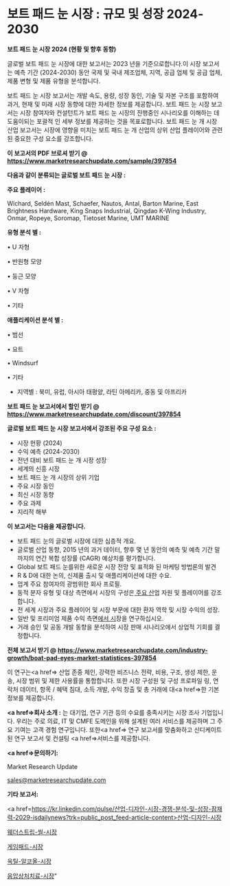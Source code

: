 # 보트 패드 눈 시장 : 규모 및 성장 2024-2030

<strong>보트 패드 눈 시장 2024 (현황 및 향후 동향)</strong>

글로벌 보트 패드 눈 시장에 대한 보고서는 2023 년을 기준으로합니다.이 시장 보고서는 예측 기간 (2024-2030) 동안 국제 및 국내 제조업체, 지역, 공급 업체 및 공급 업체, 제품 변형 및 제품 유형을 분석합니다.

보트 패드 눈 시장 보고서는 개발 속도, 용량, 성장 동인, 기술 및 자본 구조를 포함하여 과거, 현재 및 미래 시장 동향에 대한 자세한 정보를 제공합니다. 보트 패드 눈 시장 보고서는 시장 참여자와 컨설턴트가 보트 패드 눈 시장의 진행중인 시나리오를 이해하는 데 도움이되는 포괄적 인 세부 정보를 제공하는 것을 목표로합니다. 보트 패드 눈 개 시장 산업 보고서는 시장에 영향을 미치는 보트 패드 눈 개 산업의 상위 산업 플레이어와 관련된 중요한 구성 요소를 강조합니다.



<strong>이 보고서의 PDF 브로셔 받기 @ <a href=https://www.marketresearchupdate.com/sample/397854>https://www.marketresearchupdate.com/sample/397854</a></strong>



<strong>다음과 같이 분류되는 글로벌 보트 패드 눈 시장 :</strong>



<strong>주요 플레이어 :</strong>

Wichard, Seldén Mast, Schaefer, Nautos, Antal, Barton Marine, East Brightness Hardware, King Snaps Industrial, Qingdao K-Wing Industry, Onmar, Ropeye, Soromap, Tietoset Marine, UMT MARINE



<strong>유형 분석 별 :</strong>

• U 자형

• 반원형 모양

• 둥근 모양

• V 자형

• 기타



<strong>애플리케이션 분석 별 :</strong>

• 범선

• 요트

• Windsurf

• 기타

<ul>
  <li>지역별 : 북미, 유럽, 아시아 태평양, 라틴 아메리카, 중동 및 아프리카</li>
</ul>


<strong>보트 패드 눈 보고서에서 할인 받기 @ <a href=https://www.marketresearchupdate.com/discount/397854>https://www.marketresearchupdate.com/discount/397854</a></strong>



<strong>글로벌 보트 패드 눈 시장 보고서에서 강조된 주요 구성 요소 :</strong>
<ul>
  <li>시장 현황 (2024)</li>
  <li>수익 예측 (2024-2030)</li>
  <li>전년 대비 보트 패드 눈 개 시장 성장</li>
  <li>세계의 신흥 시장</li>
  <li>보트 패드 눈 개 시장의 상위 기업</li>
  <li>주요 시장 동인</li>
  <li>최신 시장 동향</li>
  <li>주요 과제</li>
  <li>지리적 해부</li>
</ul>


<strong>이 보고서는 다음을 제공합니다.</strong>
<ul>
  <li>보트 패드 눈의 글로벌 시장에 대한 심층적 개요.</li>
  <li>글로벌 산업 동향, 2015 년의 과거 데이터, 향후 몇 년 동안의 예측 및 예측 기간 말까지의 연간 복합 성장률 (CAGR) 예상치를 평가합니다.</li>
  <li>Global 보트 패드 눈를위한 새로운 시장 전망 및 표적화 된 마케팅 방법론의 발견</li>
  <li>R &amp; D에 대한 논의, 신제품 출시 및 애플리케이션에 대한 수요.</li>
  <li>업계 주요 참여자의 광범위한 회사 프로필.</li>
  <li>동적 분자 유형 및 대상 측면에서 시장의 구성은<a href=> 주요 산</a>업 자원 및 플레이어를 강조합니다.</li>
  <li>전 세계 시장과 주요 플레이어 및 시장 부문에 대한 환자 역학 및 시장 수익의 성장.</li>
  <li>일반 및 프리미엄 제품 수익 측면<a href=>에서 시</a>장을 연구하십시오.</li>
  <li>거래 승인 및 공동 개발 동향을 분석하여 시장 판매 시나리오에서 상업적 기회를 결정합니다.</li>
</ul>



<strong>전체 보고서 받기 @ <a href=https://www.marketresearchupdate.com/industry-growth/boat-pad-eyes-market-statistices-397854>https://www.marketresearchupdate.com/industry-growth/boat-pad-eyes-market-statistices-397854</a></strong>

이 연구는<a href=> 산업 존중</a> 체인, 강력한 비즈니스 전략, 비용, 구조, 생성 제한, 운송, 시장 범위 및 제한 사용률을 통합합니다. 또한 시장 구성원 및 구성 프로파일 링, 연락처 데이터, 항목 / 혜택 침대, 소득 개발, 수익 창출 및 총 거래에 대<a href=>한 기본 </a>정보를 제공합니다.



<strong><a href=>회사 소</a>개 :</strong>
는 대기업, 연구 기관 등의 수요를 충족시키는 시장 조사 기업입니다. 우리는 주로 의료, IT 및 CMFE 도메인을 위해 설계된 여러 서비스를 제공하며 그 주요 기여는 고객 경험 연구입니다. 또한<a href=> 연구 보</a>고서를 맞춤화하고 신디케이트 된 연구 보고서 및 컨설팅 <a href=>서비스</a>를 제공합니다.



<strong><a href=>문의하기:</a></strong>

Market Research Update

sales@marketresearchupdate.com



<strong>기타 보고서:</strong>

<a href=https://kr.linkedin.com/pulse/산업-디자인-시장-경쟁-분석-및-성장-잠재력-2029-isdailynews?trk=public_post_feed-article-content>산업-디자인-시장</a>

<a href=https://www.linkedin.com/pulse/웨더스트립-씰-시장-세분화-연구-및-목표-고객2029년-analytics-alchemy-360-analysis-dpovf/>웨더스트립-씰-시장</a>

<a href=https://www.linkedin.com/pulse/게임패드-시장-현재-및-미래-성장-2029-survey-spotlight-pro-24-analysis-bjyyf/>게임패드-시장</a>

<a href=https://www.linkedin.com/pulse/옥틸-알코올-시장-동향-및-성장-전망-isdailynews-6prtf/>옥틸-알코올-시장</a>

<a href=https://www.linkedin.com/pulse/음압상처치료-시장-현재-및-미래-성장-2030-trendsetters-talk-360-analysis-zlxmc/>음압상처치료-시장</a>"
